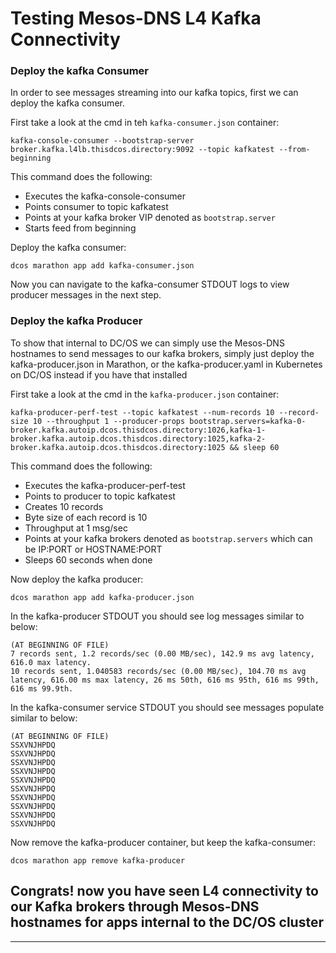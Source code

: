 # Testing Mesos-DNS L4 Kafka Connectivity

### Deploy the kafka Consumer

In order to see messages streaming into our kafka topics, first we can deploy the kafka consumer.

First take a look at the cmd in teh `kafka-consumer.json` container:
```
kafka-console-consumer --bootstrap-server broker.kafka.l4lb.thisdcos.directory:9092 --topic kafkatest --from-beginning
```

This command does the following:
- Executes the kafka-console-consumer
- Points consumer to topic kafkatest
- Points at your kafka broker VIP denoted as `bootstrap.server`
- Starts feed from beginning

Deploy the kafka consumer:
```
dcos marathon app add kafka-consumer.json
```

Now you can navigate to the kafka-consumer STDOUT logs to view producer messages in the next step.

### Deploy the kafka Producer

To show that internal to DC/OS we can simply use the Mesos-DNS hostnames to send messages to our kafka brokers, simply just deploy the kafka-producer.json in Marathon, or the kafka-producer.yaml in Kubernetes on DC/OS instead if you have that installed

First take a look at the cmd in the `kafka-producer.json` container:
```
kafka-producer-perf-test --topic kafkatest --num-records 10 --record-size 10 --throughput 1 --producer-props bootstrap.servers=kafka-0-broker.kafka.autoip.dcos.thisdcos.directory:1026,kafka-1-broker.kafka.autoip.dcos.thisdcos.directory:1025,kafka-2-broker.kafka.autoip.dcos.thisdcos.directory:1025 && sleep 60
```

This command does the following:
- Executes the kafka-producer-perf-test
- Points to producer to topic kafkatest
- Creates 10 records
- Byte size of each record is 10
- Throughput at 1 msg/sec
- Points at your kafka brokers denoted as `bootstrap.servers` which can be IP:PORT or HOSTNAME:PORT
- Sleeps 60 seconds when done

Now deploy the kafka producer:
```
dcos marathon app add kafka-producer.json
```

In the kafka-producer STDOUT you should see log messages similar to below:
```
(AT BEGINNING OF FILE)
7 records sent, 1.2 records/sec (0.00 MB/sec), 142.9 ms avg latency, 616.0 max latency.
10 records sent, 1.040583 records/sec (0.00 MB/sec), 104.70 ms avg latency, 616.00 ms max latency, 26 ms 50th, 616 ms 95th, 616 ms 99th, 616 ms 99.9th.
```

In the kafka-consumer service STDOUT you should see messages populate similar to below:
```
(AT BEGINNING OF FILE)
SSXVNJHPDQ
SSXVNJHPDQ
SSXVNJHPDQ
SSXVNJHPDQ
SSXVNJHPDQ
SSXVNJHPDQ
SSXVNJHPDQ
SSXVNJHPDQ
SSXVNJHPDQ
SSXVNJHPDQ
```

Now remove the kafka-producer container, but keep the kafka-consumer:
```
dcos marathon app remove kafka-producer
```

## Congrats! now you have seen L4 connectivity to our Kafka brokers through Mesos-DNS hostnames for apps internal to the DC/OS cluster

-------------------------------------------------
